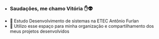 - ### Saudações, me chamo Vitória ✋👽
- 🏫 Estudo Desenvolvimento de sistemas na ETEC Antônio Furlan
- 📖 Utilizo esse espaço para minha organização e compartilhamento dos meus projetos desenvolvidos


<!---
sararavitoria/sararavitoria is a ✨ special ✨ repository because its `README.md` (this file) appears on your GitHub profile.
You can click the Preview link to take a look at your changes.
--->
